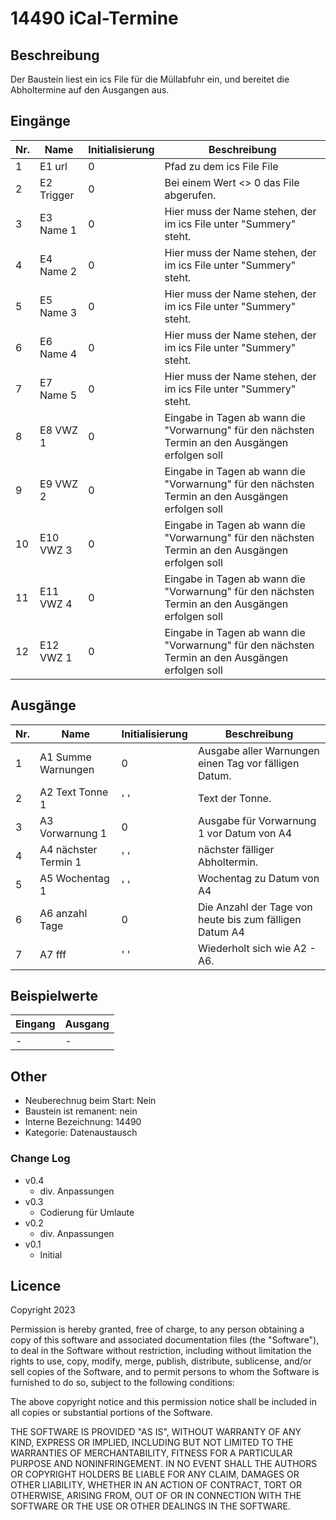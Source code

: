 # 14490 iCal-Termine

## Beschreibung 

Der Baustein liest ein ics File für die Müllabfuhr ein, und bereitet die Abholtermine auf den Ausgangen aus.

## Eingänge

| Nr. | Name        | Initialisierung | Beschreibung                                                                                            |
|-----|-------------|-----------------|---------------------------------------------------------------------------------------------------------|
| 1   | E1 url      | 0               | Pfad zu dem ics File File                                                                               |
| 2   | E2 Trigger  | 0               | Bei einem Wert <> 0 das File abgerufen.                                                                 |
| 3   | E3 Name 1   | 0               | Hier muss der Name stehen, der im ics File unter "Summery" steht.      |
| 4   | E4 Name 2   | 0               | Hier muss der Name stehen, der im ics File unter "Summery" steht.     |    
| 5   | E5 Name 3   | 0               | Hier muss der Name stehen, der im ics File unter "Summery" steht.     |
| 6   | E6 Name 4   | 0               | Hier muss der Name stehen, der im ics File unter "Summery" steht.     |
| 7   | E7 Name 5   | 0               | Hier muss der Name stehen, der im ics File unter "Summery" steht.     |
| 8   | E8 VWZ 1    | 0               | Eingabe in Tagen ab wann die "Vorwarnung" für den nächsten Termin an den Ausgängen erfolgen soll        |
| 9   | E9 VWZ 2    | 0               | Eingabe in Tagen ab wann die "Vorwarnung" für den nächsten Termin an den Ausgängen erfolgen soll        |
| 10  | E10 VWZ 3   | 0               | Eingabe in Tagen ab wann die "Vorwarnung" für den nächsten Termin an den Ausgängen erfolgen soll        |
| 11  | E11 VWZ 4   | 0               | Eingabe in Tagen ab wann die "Vorwarnung" für den nächsten Termin an den Ausgängen erfolgen soll        |
| 12  | E12 VWZ 1   | 0               | Eingabe in Tagen ab wann die "Vorwarnung" für den nächsten Termin an den Ausgängen erfolgen soll        |


## Ausgänge

| Nr. | Name                 | Initialisierung | Beschreibung                                            |
|-----|----------------------|-----------------|---------------------------------------------------------|
| 1   | A1 Summe Warnungen   | 0               | Ausgabe aller Warnungen einen Tag vor fälligen Datum.   |
| 2   | A2 Text Tonne 1      | ' '             | Text der Tonne.                                         |
| 3   | A3 Vorwarnung 1      | 0               | Ausgabe für Vorwarnung 1 vor Datum von A4               |
| 4   | A4 nächster Termin 1 | ' '             | nächster fälliger Abholtermin.                          | 
| 5   | A5 Wochentag 1       | ' '             | Wochentag zu Datum von A4                               | 
| 6   | A6 anzahl Tage       | 0               | Die Anzahl der Tage von heute bis zum fälligen Datum A4 | 
| 7   | A7 fff               | ' '             | Wiederholt sich wie A2 - A6.                            | 

## Beispielwerte

| Eingang | Ausgang |
| --- | --- |
| - | - |


## Other

- Neuberechnug beim Start: Nein
- Baustein ist remanent: nein
- Interne Bezeichnung: 14490
- Kategorie: Datenaustausch

### Change Log
 - v0.4
   -  div. Anpassungen
 - v0.3
   - Codierung für Umlaute
 - v0.2
   - div. Anpassungen
 - v0.1
   - Initial

   
   


## Licence

Copyright 2023

Permission is hereby granted, free of charge, to any person obtaining a copy of this software and associated documentation files (the "Software"), to deal in the Software without restriction, including without limitation the rights to use, copy, modify, merge, publish, distribute, sublicense, and/or sell copies of the Software, and to permit persons to whom the Software is furnished to do so, subject to the following conditions:

The above copyright notice and this permission notice shall be included in all copies or substantial portions of the Software.

THE SOFTWARE IS PROVIDED "AS IS", WITHOUT WARRANTY OF ANY KIND, EXPRESS OR IMPLIED, INCLUDING BUT NOT LIMITED TO THE WARRANTIES OF MERCHANTABILITY, FITNESS FOR A PARTICULAR PURPOSE AND NONINFRINGEMENT. IN NO EVENT SHALL THE AUTHORS OR COPYRIGHT HOLDERS BE LIABLE FOR ANY CLAIM, DAMAGES OR OTHER LIABILITY, WHETHER IN AN ACTION OF CONTRACT, TORT OR OTHERWISE, ARISING FROM, OUT OF OR IN CONNECTION WITH THE SOFTWARE OR THE USE OR OTHER DEALINGS IN THE SOFTWARE.


